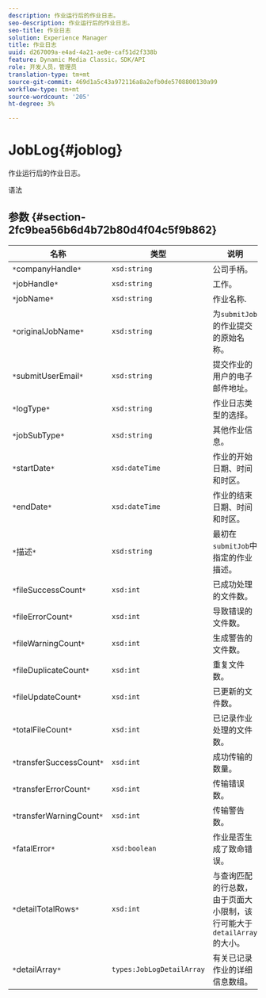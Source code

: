 ```yaml
---
description: 作业运行后的作业日志。
seo-description: 作业运行后的作业日志。
seo-title: 作业日志
solution: Experience Manager
title: 作业日志
uuid: d267009a-e4ad-4a21-ae0e-caf51d2f338b
feature: Dynamic Media Classic，SDK/API
role: 开发人员，管理员
translation-type: tm+mt
source-git-commit: 469d1a5c43a972116a8a2efb0de5708800130a99
workflow-type: tm+mt
source-wordcount: '205'
ht-degree: 3%

---
```



# JobLog{#joblog}

作业运行后的作业日志。

语法

## 参数 {#section-2fc9bea56b6d4b72b80d4f04c5f9b862}

| 名称 | 类型 | 说明 |
|---|---|---|
| `*`companyHandle`*` | `xsd:string` | 公司手柄。 |
| `*`jobHandle`*` | `xsd:string` | 工作。 |
| `*`jobName`*` | `xsd:string` | 作业名称. |
| `*`originalJobName`*` | `xsd:string` | 为`submitJob`的作业提交的原始名称。 |
| `*`submitUserEmail`*` | `xsd:string` | 提交作业的用户的电子邮件地址。 |
| `*`logType`*` | `xsd:string` | 作业日志类型的选择。 |
| `*`jobSubType`*` | `xsd:string` | 其他作业信息。 |
| `*`startDate`*` | `xsd:dateTime` | 作业的开始日期、时间和时区。 |
| `*`endDate`*` | `xsd:dateTime` | 作业的结束日期、时间和时区。 |
| `*`描述`*` | `xsd:string` | 最初在`submitJob`中指定的作业描述。 |
| `*`fileSuccessCount`*` | `xsd:int` | 已成功处理的文件数。 |
| `*`fileErrorCount`*` | `xsd:int` | 导致错误的文件数。 |
| `*`fileWarningCount`*` | `xsd:int` | 生成警告的文件数。 |
| `*`fileDuplicateCount`*` | `xsd:int` | 重复文件数。 |
| `*`fileUpdateCount`*` | `xsd:int` | 已更新的文件数。 |
| `*`totalFileCount`*` | `xsd:int` | 已记录作业处理的文件数。 |
| `*`transferSuccessCount`*` | `xsd:int` | 成功传输的数量。 |
| `*`transferErrorCount`*` | `xsd:int` | 传输错误数。 |
| `*`transferWarningCount`*` | `xsd:int` | 传输警告数。 |
| `*`fatalError`*` | `xsd:boolean` | 作业是否生成了致命错误。 |
| `*`detailTotalRows`*` | `xsd:int` | 与查询匹配的行总数，由于页面大小限制，该行可能大于`detailArray`的大小。 |
| `*`detailArray`*` | `types:JobLogDetailArray` | 有关已记录作业的详细信息数组。 |

